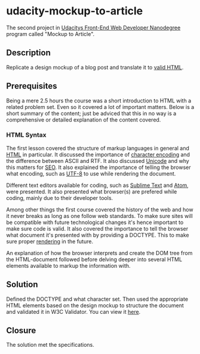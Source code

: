 # udacity-mockup-to-article
The second project in [Udacitys Front-End Web Developer Nanodegree](https://www.udacity.com/course/front-end-web-developer-nanodegree--nd001) program called "Mockup to Article".

## Description
Replicate a design mockup of a blog post and translate it to [valid HTML](https://validator.w3.org/).

## Prerequisites
Being a mere 2.5 hours the course was a short introduction to HTML with a related problem set. Even so it covered a lot of important matters. Below is a short summary of the content; just be adviced that this in no way is a comprehensive or detailed explanation of the content covered.

### HTML Syntax
The first lesson covered the structure of markup languages in general and [HTML](https://developer.mozilla.org/en-US/docs/Web/HTML/Element) in particular. It discussed the importance of [character encoding](https://en.wikipedia.org/wiki/Character_encoding) and the difference between ASCII and  RTF. It also discussed [Unicode](http://unicode-table.com/en/) and why this matters for [SEO](https://en.wikipedia.org/wiki/Search_engine_optimization). It also explained the importance of telling the browser what encoding, such as [UTF-8](https://en.wikipedia.org/wiki/UTF-8) to use while rendering the document.

Different text editors available for coding, such as [Sublime Text](http://www.sublimetext.com/) and [Atom](https://atom.io/), were presented. It also presented what browser(s) are prefered while coding, mainly due to their developer tools.

Among other things the first course covered the history of the web and how it never breaks as long as one follow web standards. To make sure sites will be compatible with future technological changes it's hence important to make sure code is valid. It also covered the importance to tell the browser what document it's presented with by providing a DOCTYPE. This to make sure proper [rendering](https://developer.mozilla.org/en-US/docs/Quirks_Mode_and_Standards_Mode) in the future.

An explanation of how the browser interprets and create the DOM tree from the HTML-document followed before delving deeper into several HTML elements available to markup the information with.

## Solution
Defined the DOCTYPE and what character set. Then used the appropriate HTML elements based on the design mockup to structure the document and validated it in W3C Validator. You can view it [here](https://gjarnling.github.io/udacity-mockup-to-article/).

## Closure
The solution met the specifications.
